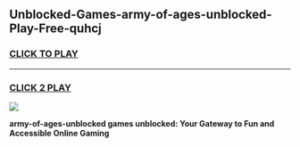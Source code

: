 
## Unblocked-Games-army-of-ages-unblocked-Play-Free-quhcj
<h3>
<a href="https://premium76.site?title=army-of-ages-unblocked&ref=18A1">CLICK TO PLAY</a></h3>
<hr>

<h3>
<a href="https://premium76.site?title=army-of-ages-unblocked&ref=18A1">CLICK 2 PLAY</a>
  
</h3>

<a href="https://premium76.site?title=army-of-ages-unblocked&ref=18A1"><img src="https://clearcache.store/games.png"></a>


**army-of-ages-unblocked games unblocked: Your Gateway to Fun and Accessible Online Gaming**
